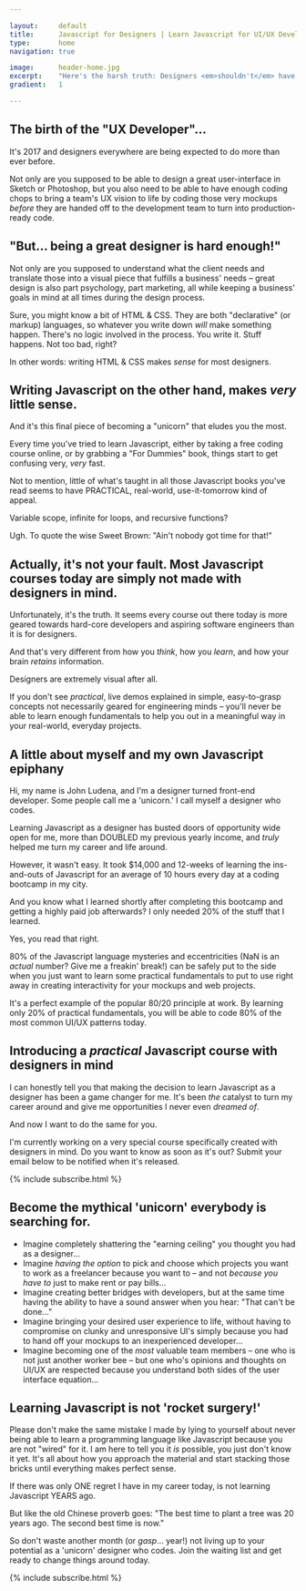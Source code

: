 ```yaml
---

layout:     default
title:      Javascript for Designers | Learn Javascript for UI/UX Development
type:       home
navigation: true

image:      header-home.jpg
excerpt:    "Here's the harsh truth: Designers <em>shouldn't</em> have to write code in the perfect world. Unfortunately, we don't live in one."
gradient:   1

---
```


<style type="text/css">
  h1 {
    text-align: center;
  }

  .content article header .excerpt p {
  	font-size: 1.3rem;
  	text-align: center;
  }

  .content article header .excerpt .title,
  .content article header .excerpt .meta {
  	display: none;
  }

  .content article header .excerpt {
  	    bottom: inherit;
  }
</style>

## The birth of the "UX Developer"...
It's 2017 and designers everywhere are being expected to do more than ever before.

Not only are you supposed to be able to design a great user-interface in Sketch or Photoshop, but you also need to be able to have enough coding chops to bring a team's UX vision to life by coding those very mockups *before* they are handed off to the development team to turn into production-ready code.


## "But... being a great designer is hard enough!"
Not only are you supposed to understand what the client needs and translate those into a visual piece that fulfills a business' needs – great design is also part psychology, part marketing, all while keeping a business' goals in mind at all times during the design process.

Sure, you might know a bit of HTML & CSS. They are both "declarative" (or markup) languages, so whatever you write down *will* make something happen. There's no logic involved in the process. You write it. Stuff happens. Not too bad, right?

In other words: writing HTML & CSS makes *sense* for most designers.


## Writing Javascript on the other hand, makes *very* little sense.
And it's this final piece of becoming a "unicorn" that eludes you the most.

Every time you've tried to learn Javascript, either by taking a free coding course online, or by grabbing a "For Dummies" book, things start to get confusing very, *very* fast.

Not to mention, little of what's taught in all those Javascript books you've read seems to have PRACTICAL, real-world, use-it-tomorrow kind of appeal.

Variable scope, infinite for loops, and recursive functions?

Ugh. To quote the wise Sweet Brown: "Ain't nobody got time for that!"


## Actually, it's not your fault. Most Javascript courses today are simply not made with designers in mind.

Unfortunately, it's the truth. It seems every course out there today is more geared towards hard-core developers and aspiring software engineers than it is for designers.

And that's very different from how you *think*, how you *learn*, and how your brain *retains* information.

Designers are extremely visual after all. 

If you don't see *practical*, live demos explained in simple, easy-to-grasp concepts not necessarily geared for engineering minds – you'll never be able to learn enough fundamentals to help you out in a meaningful way in your real-world, everyday projects.


## A little about myself and my own Javascript epiphany
Hi, my name is John Ludena, and I'm a designer turned front-end developer. Some people call me a 'unicorn.' I call myself a designer who codes.

Learning Javascript as a designer has busted doors of opportunity wide open for me, more than DOUBLED my previous yearly income, and *truly* helped me turn my career and life around.

However, it wasn't easy. It took $14,000 and 12-weeks of learning the ins-and-outs of Javascript for an average of 10 hours every day at a coding bootcamp in my city.

And you know what I learned shortly after completing this bootcamp and getting a highly paid job afterwards? I only needed 20% of the stuff that I learned.

Yes, you read that right.

80% of the Javascript language mysteries and eccentricities (NaN is an *actual* number? Give me a freakin' break!) can be safely put to the side when you just want to learn some practical fundamentals to put to use right away in creating interactivity for your mockups and web projects.

It's a perfect example of the popular 80/20 principle at work. By learning only 20% of practical fundamentals, you will be able to code 80% of the most common UI/UX patterns today.


## Introducing a *practical* Javascript course with designers in mind
I can honestly tell you that making the decision to learn Javascript as a designer has been a game changer for me. It's been *the* catalyst to turn my career around and give me opportunities I never even *dreamed of*.

And now I want to do the same for you.

I'm currently working on a very special course specifically created with designers in mind. Do you want to know as soon as it's out? Submit your email below to be notified when it's released.

{% include subscribe.html %}


## Become the mythical 'unicorn' everybody is searching for.
* Imagine completely shattering the "earning ceiling" you thought you had as a designer...
* Imagine *having the option* to pick and choose which projects you want to work as a freelancer because you want to – and not *because you have to* just to make rent or pay bills...
* Imagine creating better bridges with developers, but at the same time having the ability to have a sound answer when you hear: "That can't be done..."
* Imagine bringing your desired user experience to life, without having to compromise on clunky and unresponsive UI's simply because you had to hand off your mockups to an inexperienced developer...
* Imagine becoming one of the *most* valuable team members – one who is not just another worker bee – but one who's opinions and thoughts on UI/UX are respected because you understand both sides of the user interface equation...


## Learning Javascript is not 'rocket surgery!'

Please don't make the same mistake I made by lying to yourself about never being able to learn a programming language like Javascript because you are not "wired" for it. I am here to tell you it *is* possible, you just don't know it yet. It's all about how you approach the material and start stacking those bricks until everything makes perfect sense.

If there was only ONE regret I have in my career today, is not learning Javascript YEARS ago.

But like the old Chinese proverb goes: "The best time to plant a tree was 20 years ago. The second best time is now."

So don't waste another month (or *gasp*... year!) not living up to your potential as a 'unicorn' designer who codes. Join the waiting list and get ready to change things around today.

{% include subscribe.html %}

